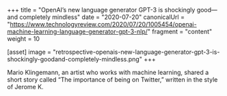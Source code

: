 +++
title = "OpenAI’s new language generator GPT-3 is shockingly good—and completely mindless"
date = "2020-07-20"
canonicalUrl = "https://www.technologyreview.com/2020/07/20/1005454/openai-machine-learning-language-generator-gpt-3-nlp/"
fragment = "content"
weight = 10

[asset]
    image = "retrospective-openais-new-language-generator-gpt-3-is-shockingly-goodand-completely-mindless.png"
+++

Mario Klingemann, an artist who works with machine learning, shared a short 
story called “The importance of being on Twitter,” written in the style of 
Jerome K.
